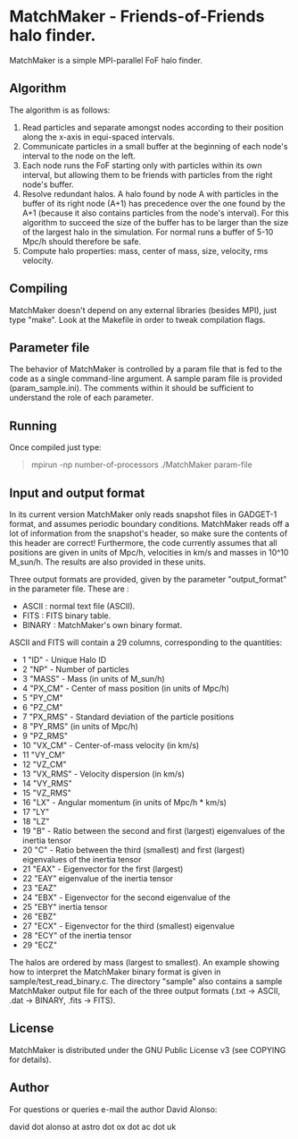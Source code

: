 # MatchMaker - Friends-of-Friends halo finder.

MatchMaker is a simple MPI-parallel FoF halo finder.


## Algorithm

The algorithm is as follows:

1. Read particles and separate amongst nodes according
to their position along the x-axis in equi-spaced
intervals.
2. Communicate particles in a small buffer at the
beginning of each node's interval to the node on
the left.
3. Each node runs the FoF starting only with particles
within its own interval, but allowing them to be
friends with particles from the right node's buffer.
4. Resolve redundant halos. A halo found by node A with
particles in the buffer of its right node (A+1) has
precedence over the one found by the A+1
(because it also contains particles from the node's
interval). For this algorithm to succeed the size
of the buffer has to be larger than the size of the
largest halo in the simulation. For normal runs
a buffer of 5-10 Mpc/h should therefore be safe.
5. Compute halo properties: mass, center of mass,
size, velocity, rms velocity.


## Compiling

MatchMaker doesn't depend on any external libraries
(besides MPI), just type "make". Look at the Makefile in
order to tweak compilation flags.


## Parameter file

The behavior of MatchMaker is controlled by a param file
that is fed to the code as a single command-line argument.
A sample param file is provided (param_sample.ini). The
comments within it should be sufficient to understand the
role of each parameter.


## Running

Once compiled just type:

> mpirun -np number-of-processors ./MatchMaker param-file


## Input and output format

In its current version MatchMaker only reads snapshot files
in GADGET-1 format, and assumes periodic boundary conditions.
MatchMaker reads off a lot of information from the snapshot's
header, so make sure the contents of this header are correct!
Furthermore, the code currently assumes that all positions
are given in units of Mpc/h, velocities in km/s and masses in
10^10 M_sun/h. The results are also provided in these units.

Three output formats are provided, given by the parameter
"output_format" in the parameter file. These are :
 - ASCII : normal text file (ASCII).
 - FITS : FITS binary table.
 - BINARY : MatchMaker's own binary format.

ASCII and FITS will contain a 29 columns, corresponding to the
quantities:

 - 1  "ID"     - Unique Halo ID
 - 2  "NP"     - Number of particles
 - 3  "MASS"   - Mass (in units of M_sun/h)
 - 4  "PX_CM"  - Center of mass position (in units of Mpc/h)
 - 5  "PY_CM"
 - 6  "PZ_CM"
 - 7  "PX_RMS" - Standard deviation of the particle positions
 - 8  "PY_RMS"   (in units of Mpc/h)
 - 9  "PZ_RMS"
 - 10 "VX_CM"  - Center-of-mass velocity (in km/s)
 - 11 "VY_CM"
 - 12 "VZ_CM"
 - 13 "VX_RMS" - Velocity dispersion (in km/s)
 - 14 "VY_RMS"
 - 15 "VZ_RMS"
 - 16 "LX"     - Angular momentum (in units of Mpc/h * km/s)
 - 17 "LY"
 - 18 "LZ"
 - 19 "B"      - Ratio between the second and first (largest)
                  eigenvalues of the inertia tensor
 - 20 "C"      - Ratio between the third (smallest) and first
                  (largest) eigenvalues of the inertia tensor
 - 21 "EAX"    - Eigenvector for the first (largest)
 - 22 "EAY"      eigenvalue of the inertia tensor
 - 23 "EAZ"
 - 24 "EBX"    - Eigenvector for the second eigenvalue of the
 - 25 "EBY"      inertia tensor
 - 26 "EBZ"
 - 27 "ECX"    - Eigenvector for the third (smallest) eigenvalue
 - 28 "ECY"      of the inertia tensor
 - 29 "ECZ"

The halos are ordered by mass (largest to smallest). An example
showing how to interpret the MatchMaker binary format is given
in sample/test_read_binary.c. The directory "sample" also
contains a sample MatchMaker output file for each of the three
output formats (.txt -> ASCII, .dat -> BINARY, .fits -> FITS).


## License

MatchMaker is distributed under the GNU Public License v3
(see COPYING for details).


## Author

For questions or queries e-mail the author David Alonso:

   david dot alonso at astro dot ox dot ac dot uk
